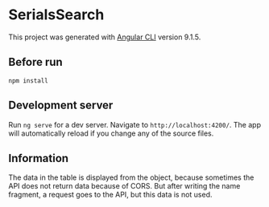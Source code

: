 # SerialsSearch

This project was generated with [Angular CLI](https://github.com/angular/angular-cli) version 9.1.5.

## Before run 

`npm install`

## Development server

Run `ng serve` for a dev server. Navigate to `http://localhost:4200/`. The app will automatically reload if you change any of the source files.

## Information

The data in the table is displayed from the object, because sometimes the API does not return data because of CORS. But after writing the name fragment, a request goes to the API, but this data is not used.



